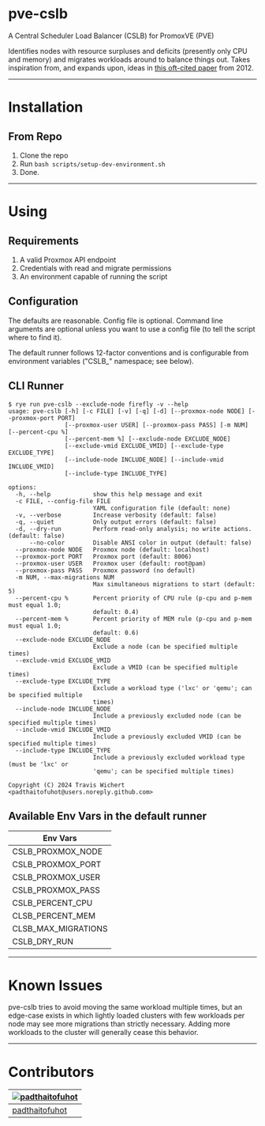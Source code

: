 # pve-cslb

A Central Scheduler Load Balancer (CSLB) for PromoxVE (PVE)

Identifies nodes with resource surpluses and deficits (presently only CPU and memory) and migrates workloads around to
balance things out. Takes inspiration from, and expands upon, ideas
in [this oft-cited paper](https://research.ijcaonline.org/volume46/number6/pxc3879263.pdf) from 2012.

---

# Installation

## From Repo

1. Clone the repo
2. Run `bash scripts/setup-dev-environment.sh`
3. Done.

---

# Using

## Requirements

1. A valid Proxmox API endpoint
2. Credentials with read and migrate permissions
3. An environment capable of running the script

## Configuration

The defaults are reasonable. Config file is optional. Command line arguments are optional unless you want to use a
config file (to tell the script where to find it).

The default runner follows 12-factor conventions and is configurable from environment variables ("CSLB_" namespace; see
below).

## CLI Runner

```
$ rye run pve-cslb --exclude-node firefly -v --help
usage: pve-cslb [-h] [-c FILE] [-v] [-q] [-d] [--proxmox-node NODE] [--proxmox-port PORT]
                [--proxmox-user USER] [--proxmox-pass PASS] [-m NUM] [--percent-cpu %]
                [--percent-mem %] [--exclude-node EXCLUDE_NODE]
                [--exclude-vmid EXCLUDE_VMID] [--exclude-type EXCLUDE_TYPE]
                [--include-node INCLUDE_NODE] [--include-vmid INCLUDE_VMID]
                [--include-type INCLUDE_TYPE]

options:
  -h, --help            show this help message and exit
  -c FILE, --config-file FILE
                        YAML configuration file (default: none)
  -v, --verbose         Increase verbosity (default: false)
  -q, --quiet           Only output errors (default: false)
  -d, --dry-run         Perform read-only analysis; no write actions. (default: false)
      --no-color        Disable ANSI color in output (default: false)
  --proxmox-node NODE   Proxmox node (default: localhost)
  --proxmox-port PORT   Proxmox port (default: 8006)
  --proxmox-user USER   Proxmox user (default: root@pam)
  --proxmox-pass PASS   Proxmox password (no default)
  -m NUM, --max-migrations NUM
                        Max simultaneous migrations to start (default: 5)
  --percent-cpu %       Percent priority of CPU rule (p-cpu and p-mem must equal 1.0;
                        default: 0.4)
  --percent-mem %       Percent priority of MEM rule (p-cpu and p-mem must equal 1.0;
                        default: 0.6)
  --exclude-node EXCLUDE_NODE
                        Exclude a node (can be specified multiple times)
  --exclude-vmid EXCLUDE_VMID
                        Exclude a VMID (can be specified multiple times)
  --exclude-type EXCLUDE_TYPE
                        Exclude a workload type ('lxc' or 'qemu'; can be specified multiple
                        times)
  --include-node INCLUDE_NODE
                        Include a previously excluded node (can be specified multiple times)
  --include-vmid INCLUDE_VMID
                        Include a previously excluded VMID (can be specified multiple times)
  --include-type INCLUDE_TYPE
                        Include a previously excluded workload type (must be 'lxc' or
                        'qemu'; can be specified multiple times)

Copyright (C) 2024 Travis Wichert <padthaitofuhot@users.noreply.github.com>
```

## Available Env Vars in the default runner

| Env Vars            |
|---------------------|
| CSLB_PROXMOX_NODE   |
| CSLB_PROXMOX_PORT   |
| CSLB_PROXMOX_USER   |
| CSLB_PROXMOX_PASS   |
| CSLB_PERCENT_CPU    |
| CLSB_PERCENT_MEM    |
| CLSB_MAX_MIGRATIONS |
| CSLB_DRY_RUN        |

---

# Known Issues

pve-cslb tries to avoid moving the same workload multiple times, but an edge-case exists in which lightly loaded
clusters with few workloads per node may see more migrations than strictly necessary. Adding more workloads to the
cluster will generally cease this behavior.

---

# Contributors

| [![padthaitofuhot](https://github.com/padthaitofuhot.png?size=100)](https://github.com/padthaitofuhot) |
|--------------------------------------------------------------------------------------------------------|
| [padthaitofuhot](https://github.com/padthaitofuhot)                                                    |
